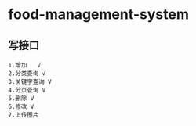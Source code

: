 # food-management-system
## 写接口
    1.增加   √
    2.分类查询 √  
    3.关键字查询 V
    4.分页查询 V
    5.删除 V
    6.修改 V  
    7.上传图片
